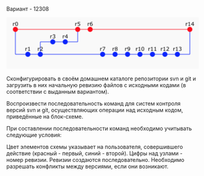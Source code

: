 Вариант - 12308

![alt text](./img.png)

Сконфигурировать в своём домашнем каталоге репозитории svn и git и загрузить в них начальную ревизию файлов с исходными кодами (в соответствии с выданным вариантом).

Воспроизвести последовательность команд для систем контроля версий svn и git, осуществляющих операции над исходным кодом, приведённые на блок-схеме.

При составлении последовательности команд необходимо учитывать следующие условия:

Цвет элементов схемы указывает на пользователя, совершившего действие (красный - первый, синий - второй).
Цифры над узлами - номер ревизии. Ревизии создаются последовательно.
Необходимо разрешать конфликты между версиями, если они возникают.
